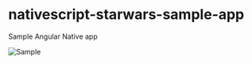 # nativescript-starwars-sample-app

Sample Angular Native app

![Sample](https://raw.githubusercontent.com/TheOriginalJosh/nativescript-starwars-sample-app/master/sample-ios.gif)
